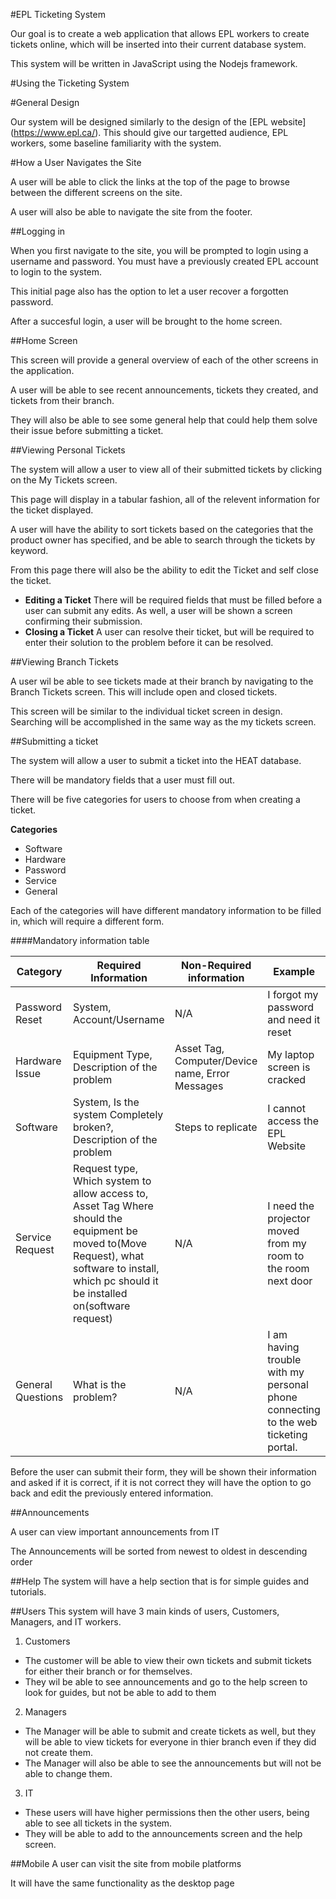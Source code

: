 #EPL Ticketing System

Our goal is to create a web application that allows EPL workers to create tickets online, which will be inserted into their current database system.

This system will be written in JavaScript using the Nodejs framework.

#Using the Ticketing System

#General Design

Our system will be designed similarly to the design of the [EPL website] (https://www.epl.ca/). This should give our targetted audience, EPL workers, some baseline familiarity with the system.

#How a User Navigates the Site

A user will be able to click the links at the top of the page to browse between the different screens on the site.

A user will also be able to navigate the site from the footer.

##Logging in

When you first navigate to the site, you will be prompted to login using a username and password. You must have a previously created EPL account to login to the system. 

This initial page also has the option to let a user recover a forgotten password.

After a succesful login, a user will be brought to the home screen.

##Home Screen

This screen will provide a general overview of each of the other screens in the application. 

A user will be able to see recent announcements, tickets they created, and tickets from their branch. 

They will also be able to see some general help that could help them solve their issue before submitting a ticket. 

##Viewing Personal Tickets

The system will allow a user to view all of their submitted tickets by clicking on the My Tickets screen. 

This page will display in a tabular fashion, all of the relevent information for the ticket displayed. 

A user will have the ability to sort tickets based on the categories that the product owner has specified, and be able to search through the tickets by keyword. 

From this page there will also be the ability to edit the Ticket and self close the ticket.

  * **Editing a Ticket**
  There will be required fields that must be filled before a user can submit any edits.   As well, a user will be shown a screen confirming their submission.
  * **Closing a Ticket**
  A user can resolve their ticket, but will be required to enter their solution to the problem before it can be resolved.

##Viewing Branch Tickets

A user wil be able to see tickets made at their branch by navigating to the Branch Tickets screen. This will include open and closed tickets.

This screen will be similar to the individual ticket screen in design. Searching will be accomplished in the same way as the my tickets screen.

##Submitting a ticket

The system will allow a user to submit a ticket into the HEAT database.  

There will be mandatory fields that a user must fill out.

There will be five categories for users to choose from when creating a ticket.

**Categories**
  * Software
  * Hardware
  * Password
  * Service
  * General
  
  
Each of the categories will have different mandatory information to be filled in, which will require a different form.

####Mandatory information table

Category | Required Information | Non-Required information | Example
--------- | -------------------- | ----------------------  | ----------
Password Reset | System, Account/Username | N/A | I forgot my password and need it reset
Hardware Issue | Equipment Type, Description of the problem | Asset Tag, Computer/Device name, Error Messages | My laptop screen is cracked
Software       | System, Is the system Completely broken?, Description of the problem | Steps to replicate | I cannot access the EPL Website
Service Request | Request type, Which system to allow access to, Asset Tag Where should the equipment be moved to(Move Request), what software to install, which pc should it be installed on(software request) | N/A | I need the projector moved from my room to the room next door
General Questions | What is the problem? | N/A | I am having trouble with my personal phone connecting to the web ticketing portal.


Before the user can submit their form, they will be shown their information and asked if it is correct, if it is not correct they will have the option to go back and edit the previously entered information. 

##Announcements

A user can view important announcements from IT

The Announcements will be sorted from newest to oldest in descending order

##Help
The system will have a help section that is for simple guides and tutorials.

##Users
This system will have 3 main kinds of users, Customers, Managers, and IT workers.

1. Customers
  * The customer will be able to view their own tickets and submit tickets for either their branch or for themselves. 
  * They wil be able to see announcements and go to the help screen to look for guides, but not be able to add to them
2. Managers
  * The Manager will be able to submit and create tickets as well, but they will be able to view tickets for everyone in thier branch even if they did not create them.
  * The Manager will also be able to see the announcements but will not be able to change them.
3. IT
  * These users will have higher permissions then the other users, being able to see all tickets in the system.
  * They will be able to add to the announcements screen and the help screen.
  
##Mobile
A user can visit the site from mobile platforms

It will have the same functionality as the desktop page
